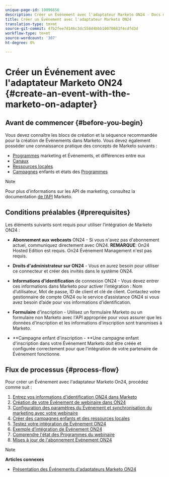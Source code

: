 ```yaml
---
unique-page-id: 10096656
description: Créer un Événement avec l'adaptateur Marketo ON24 - Docs marketing - Documentation du produit
title: Créer un Événement avec l'adaptateur Marketo ON24
translation-type: tm+mt
source-git-commit: 47b2fee7d146c3dc558d4bbb10070683f4cdfd3d
workflow-type: tm+mt
source-wordcount: '307'
ht-degree: 0%

---
```



# Créer un Événement avec l&#39;adaptateur Marketo ON24 {#create-an-event-with-the-marketo-on-adapter}

## Avant de commencer {#before-you-begin}

Vous devez connaître les blocs de création et la séquence recommandée pour la création de Événements dans Marketo. Vous devez également posséder une connaissance pratique des concepts de Marketo suivants :

* [Programmes](../../../../product-docs/core-marketo-concepts/programs/creating-programs/understanding-programs.md) marketing et Événements, et différences entre eux
* [Canaux](../../../../product-docs/administration/tags/create-a-program-channel.md)
* [Ressources locales](../../../../product-docs/core-marketo-concepts/programs/creating-programs/understanding-local-assets-in-a-program.md)
* [Campagnes](https://docs.marketo.com/x/IRCa) enfants et états des [Programmes](../../../../product-docs/core-marketo-concepts/smart-campaigns/program-flow-actions/change-program-status.md)

>[!NOTE]
>
>Pour plus d’informations sur les API de marketing, consultez la documentation [de l’API](http://developers.marketo.com/documentation/rest/) Marketo.

## Conditions préalables {#prerequisites}

Les éléments suivants sont requis pour utiliser l’intégration de Marketo ON24 :

* **Abonnement aux webcasts** ON24 - Si vous n&#39;avez pas d&#39;abonnement actuel, communiquez directement avec ON24. **REMARQUE**: On24 Hosted Edition est requis. On24 Événement Management n&#39;est pas requis.

* **Droits d&#39;administrateur sur ON24** - Vous en aurez besoin pour utiliser ce connecteur et créer des invités dans le système ON24.
* **Informations d’identification** de connexion ON24 - Vous devez entrer ces informations dans Marketo pour activer l’intégration : Nom d’utilisateur, Mot de passe, ID de client et clé de client. Contactez votre gestionnaire de compte ON24 ou le service d’assistance ON24 si vous avez besoin d’aide pour vos informations d’identification.
* **Formulaire** d&#39;inscription - Utilisez un formulaire Marketo ou un formulaire non Marketo avec l&#39;API appropriée pour vous assurer que les données d&#39;inscription et les informations d&#39;inscription sont transmises à Marketo.
* **Campagne enfant d&#39;inscription - **Une campagne enfant d&#39;inscription dans votre Événement Marketo doit être créée et configurée correctement pour que l&#39;intégration de votre partenaire de Événement fonctionne.

## Flux de processus {#process-flow}

Pour créer un Événement avec l&#39;adaptateur Marketo On24, procédez comme suit :

1. [Entrez vos informations d&#39;identification ON24 dans Marketo](create-an-event-with-the-marketo-on24-adapter/enter-your-on24-credentials-in-marketo.md)
1. [Création de votre Événement de webinaire dans ON24](create-an-event-with-the-marketo-on24-adapter/create-your-webinar-event-in-on24.md)
1. [Configuration des paramètres du Événement et synchronisation du marketing avec votre webinaire](create-an-event-with-the-marketo-on24-adapter/configure-event-settings-and-sync-marketo-with-your-webinar.md)
1. [Créer des campagnes enfants et des ressources locales](create-an-event-with-the-marketo-on24-adapter/create-child-campaigns-and-local-assets.md)
1. [Testez votre intégration de Événement ON24](create-an-event-with-the-marketo-on24-adapter/test-your-on24-event-integration.md)
1. [Exemple d’intégration de Événement ON24](create-an-event-with-the-marketo-on24-adapter/example-on24-event-integration.md)
1. [Comprendre l&#39;état des Programmes du webinaire](create-an-event-with-the-marketo-on24-adapter/understanding-webinar-program-statuses.md)
1. [Mises à jour de l&#39;abonnement Événement ON24](create-an-event-with-the-marketo-on24-adapter/on24-event-registration-updates.md)

>[!NOTE]
>
>**Articles connexes**
>
>* [Présentation des Événements d&#39;adaptateurs Marketo ON24](create-an-event-with-the-marketo-on24-adapter/understanding-marketo-on24-adapter-events.md)

>



